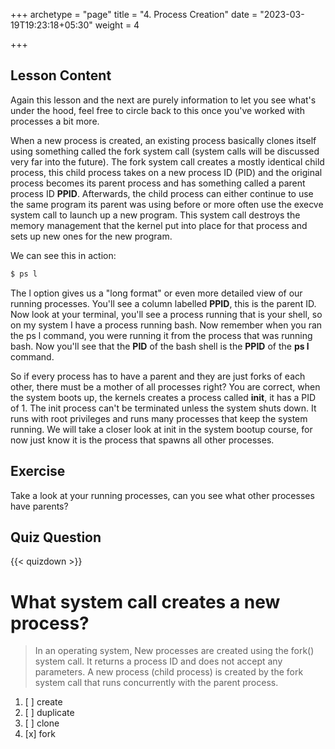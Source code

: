 +++
archetype = "page"
title = "4. Process Creation"
date = "2023-03-19T19:23:18+05:30"
weight = 4

+++

## Lesson Content

Again this lesson and the next are purely information to let you see what's under the hood, feel free to circle back to this once you've worked with processes a bit more.

When a new process is created, an existing process basically clones itself using something called the fork system call (system calls will be discussed very far into the future). The fork system call creates a mostly identical child process, this child process takes on a new process ID (PID) and the original process becomes its parent process and has something called a parent process ID **PPID**. Afterwards, the child process can either continue to use the same program its parent was using before or more often use the execve system call to launch up a new program. This system call destroys the memory management that the kernel put into place for that process and sets up new ones for the new program. 

We can see this in action:

```bash
$ ps l
```

The l option gives us a "long format" or even more detailed view of our running processes. You'll see a column labelled **PPID**, this is the parent ID. Now look at your terminal, you'll see a process running that is your shell, so on my system I have a process running bash. Now remember when you ran the ps l command, you were running it from the process that was running bash. Now you'll see that the **PID** of the bash shell is the **PPID** of the **ps l** command.

So if every process has to have a parent and they are just forks of each other, there must be a mother of all processes right? You are correct, when the system boots up, the kernels creates a process called **init**, it has a PID of 1. The init process can't be terminated unless the system shuts down. It runs with root privileges and runs many processes that keep the system running. We will take a closer look at init in the system bootup course, for now just know it is the process that spawns all other processes.

## Exercise

Take a look at your running processes, can you see what other processes have parents?

## Quiz Question

{{< quizdown >}}

# What system call creates a new process?

> In an operating system, New processes are created using the fork() system call. It returns a process ID and does not accept any parameters. A new process (child process) is created by the fork system call that runs concurrently with the parent process.

1. [ ] create
2. [ ] duplicate
3. [ ] clone
4. [x] fork
